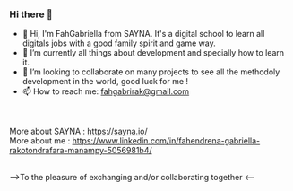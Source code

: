 ### Hi there 👋

- 👋 Hi, I'm FahGabriella from SAYNA. It's a digital school to learn all digitals jobs with a good family spirit and game way.
- 🌱 I’m currently all things about development and specially how to learn it.
- 👯 I’m looking to collaborate on many projects to see all the methodoly development in the world, good luck for me !
- 📫 How to reach me: fahgabrirak@gmail.com

<br><br>
More about SAYNA : https://sayna.io/<br>
More about me : https://www.linkedin.com/in/fahendrena-gabriella-rakotondrafara-manampy-5056981b4/
<br><br>

-->To the pleasure of exchanging and/or collaborating together <--
